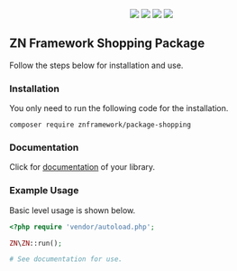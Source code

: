 <p align="center">
<a href="https://packagist.org/packages/znframework/package-shopping" rel="nofollow">
	<img src="https://img.shields.io/packagist/dt/znframework/package-shopping?style=flat-square" style="max-width:100%;"></a>
<a href="//packagist.org/packages/znframework/package-shopping" rel="nofollow">
	<img src="https://img.shields.io/github/v/release/znframework/package-shopping?style=flat-square&color=00BFFF" style="max-width:100%;"></a>
<a href="//packagist.org/packages/znframework/package-shopping" rel="nofollow">
	<img src="https://img.shields.io/github/release-date/znframework/package-shopping?style=flat-square" style="max-width:100%;"></a>
<a href="//packagist.org/packages/znframework/package-shopping" rel="nofollow">
	<img src="https://img.shields.io/github/license/znframework/package-shopping?style=flat-square" style="max-width:100%;"></a>
</p>

<h2>ZN Framework Shopping Package</h2>
<p>
Follow the steps below for installation and use.
</p>

<h3>Installation</h3>
<p>
You only need to run the following code for the installation.
</p>

```
composer require znframework/package-shopping
```

<h3>Documentation</h3>
<p>
Click for <a href="https://docs.znframework.com/e-ticaret/sepet-kutuphanesi">documentation</a> of your library.
</p>

<h3>Example Usage</h3>
<p>
Basic level usage is shown below.
</p>

```php
<?php require 'vendor/autoload.php';

ZN\ZN::run();

# See documentation for use.
```
